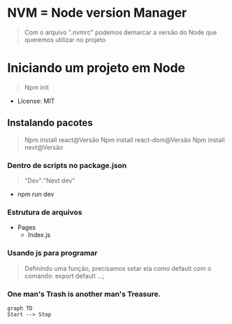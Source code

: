 # NVM = Node version Manager 
> Com o arquivo ".nvmrc" podemos demarcar a versão do Node que queremos utilizar no projeto

# Iniciando um projeto em Node 
> Npm init 
- License: MIT 

## Instalando pacotes
> Npm install react@Versão
> Npm install react-dom@Versão
> Npm install next@Versão

### Dentro de scripts no package.json 
> "Dev":"Next dev"
- npm run dev

### Estrutura de arquivos
- Pages
    - Index.js


### Usando js para programar
> Definindo uma função, precisamos setar ela como default com o comando: 
> export default ...;

### One man's Trash is another man's Treasure.
```mermaid
graph TD
Start --> Stop
```